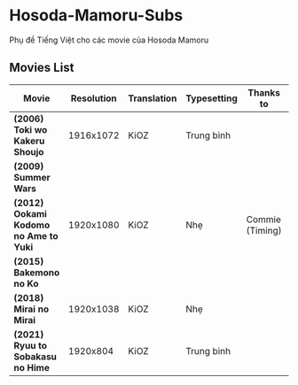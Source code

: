 # Hosoda-Mamoru-Subs
Phụ đề Tiếng Việt cho các movie của Hosoda Mamoru

## Movies List

|**Movie**|**Resolution**|**Translation**|**Typesetting**|**Thanks to**|**DDL**|**Note**|
|--------|--------|--------|--------|--------|--------|--------|
|**(2006) Toki wo Kakeru Shoujo**|1916x1072|KiOZ|Trung bình||[BDRip](https://anime.kioz.workers.dev/0:/Toki%20wo%20Kakeru%20Shoujo/)||
|**(2009) Summer Wars**||||||
|**(2012) Ookami Kodomo no Ame to Yuki**|1920x1080|KiOZ|Nhẹ|Commie (Timing)|[BDRip](https://anime.kioz.workers.dev/0:/Ookami%20Kodomo%20no%20Ame%20to%20Yuki%20(Wolf%20Children)/)||
|**(2015) Bakemono no Ko**||||||
|**(2018) Mirai no Mirai**|1920x1038|KiOZ|Nhẹ||[BDRip](https://anime.kioz.workers.dev/0:/Mirai%20no%20Mirai/)||
|**(2021) Ryuu to Sobakasu no Hime**|1920x804|KiOZ|Trung bình||[BDRip](https://anime.kioz.workers.dev/0:/Ryuu%20to%20Sobakasu%20no%20Hime%20(Belle)/)||